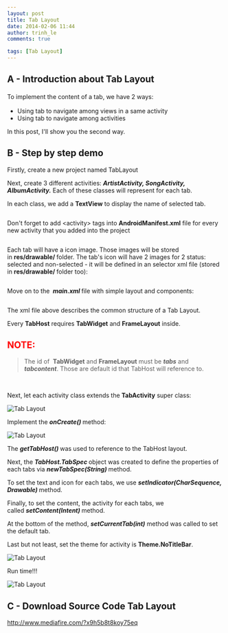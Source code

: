 ```yaml
---
layout: post
title: Tab Layout
date: 2014-02-06 11:44
author: trinh_le
comments: true

tags: [Tab Layout]
---
```


<h2>A - Introduction about Tab Layout</h2>
<span style="font-size: 14px; line-height: 1.5em;">To implement the content of a tab, we have 2 ways:</span>
<ul>
	<li>Using tab to navigate among views in a same activity</li>
	<li>Using tab to navigate among activities</li>
</ul>
In this post, I'll show you the second way.

<!--more-->
<h2>B - Step by step demo</h2>
Firstly, create a new project named TabLayout

Next, create 3 different activities: <em><strong>ArtistActivity, SongActivity, AlbumActivity.</strong></em> Each of these classes will represent for each tab.

In each class, we add a <strong>TextView</strong> to display the name of selected tab.

<img class="aligncenter" src="http://i1189.photobucket.com/albums/z427/khanhtrinhspk/Image%20Source%20Code/1-7.png" alt="" />

<!--more-->

Don't forget to add &lt;activity&gt; tags into <strong>AndroidManifest.xml</strong> file for every new activity that you added into the project

<img class="aligncenter" src="http://i1189.photobucket.com/albums/z427/khanhtrinhspk/Image%20Source%20Code/7-3.png" alt="" />

Each tab will have a icon image. Those images will be stored in <strong>res/drawable/ </strong>folder. The tab's icon will have 2 images for 2 status: selected and non-selected - it will be defined in an selector xml file (stored in <strong>res/drawable/ </strong>folder too):

<img class="aligncenter" src="http://i1189.photobucket.com/albums/z427/khanhtrinhspk/Image%20Source%20Code/2-8.png" alt="" />

Move on to the <em><strong> main.xml</strong></em><strong> </strong>file with simple layout and components:

<img class="aligncenter" src="http://i1189.photobucket.com/albums/z427/khanhtrinhspk/Image%20Source%20Code/3-7.png" alt="" />

The xml file above describes the common structure of a Tab Layout.

Every <strong>TabHost</strong> requires <strong>TabWidget</strong> and <strong>FrameLayout</strong> inside.
<h2><span style="color: #ff0000;">NOTE:</span></h2>
<blockquote>The id of  <strong>TabWidget</strong> and <strong>FrameLayout</strong> must be <em><strong>tabs</strong> </em>and <em><strong>tabcontent</strong></em>. Those are default id that TabHost will reference to.</blockquote>
&nbsp;

Next, let each activity class extends the <strong>TabActivity</strong> super class:

<img class="aligncenter" src="http://i1189.photobucket.com/albums/z427/khanhtrinhspk/Image%20Source%20Code/4-6.png" alt="Tab Layout" />

Implement the <em><strong>onCreate()</strong></em><strong> </strong>method:

<img class="aligncenter" src="http://i1189.photobucket.com/albums/z427/khanhtrinhspk/Image%20Source%20Code/5-5.png" alt="Tab Layout" />

The <em><strong>getTabHost()</strong></em><strong> </strong>was used to reference to the TabHost layout.

Next, the <em><strong>TabHost.TabSpec</strong></em><strong> </strong>object was created to define the properties of each tabs via <em><strong>newTabSpec(String)</strong></em><strong> </strong>method.

To set the text and icon for each tabs, we use <em><strong>setIndicator(CharSequence, Drawable)</strong></em><strong> </strong>method.

Finally, to set the content, the activity for each tabs, we called <em><strong>setContent(Intent)</strong></em><strong> </strong>method.

At the bottom of the method, <em><strong>setCurrentTab(int)</strong></em> method was called to set the default tab.

Last but not least, set the theme for activity is <strong>Theme.NoTitleBar</strong>.

<img class="aligncenter" src="http://i1189.photobucket.com/albums/z427/khanhtrinhspk/Image%20Source%20Code/6-4.png" alt="Tab Layout" />

Run time!!!

<img class="aligncenter" src="http://i1189.photobucket.com/albums/z427/khanhtrinhspk/Image%20Source%20Code/8-3.png" alt="Tab Layout" />
<h2 style="text-align: left;">C - Download Source Code Tab Layout</h2>
<p style="text-align: left;"><a href="http://www.mediafire.com/?x9h5b8t8koy75eq" target="_blank">http://www.mediafire.com/?x9h5b8t8koy75eq</a></p>
